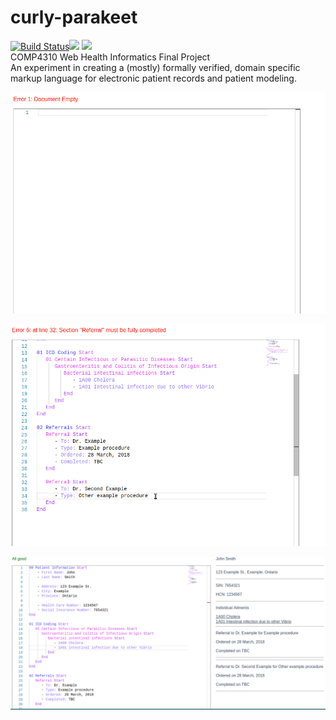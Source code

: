 # curly-parakeet
[![Build Status](https://travis-ci.org/chgibb/curly-parakeet.svg?branch=master)](https://travis-ci.org/chgibb/curly-parakeet)[![](https://tokei.rs/b1/github/chgibb/curly-parakeet?category=files)](https://github.com/Aaronepower/tokei) [![](https://tokei.rs/b1/github/chgibb/curly-parakeet?category=lines)](https://github.com/Aaronepower/tokei)  
COMP4310 Web Health Informatics Final Project  
An experiment in creating a (mostly) formally verified, domain specific markup language for electronic patient records and patient modeling.

![Action GIF3](https://github.com/chgibb/curly-parakeet/blob/master/gifs/Peek_2018-03-28_14-14.gif)

![Action GIF2](https://github.com/chgibb/curly-parakeet/blob/master/gifs/Peek_2018-03-28_14-02.gif)

![Action GIF1](https://github.com/chgibb/curly-parakeet/blob/master/gifs/Peek_2018-03-29_10-25.gif)